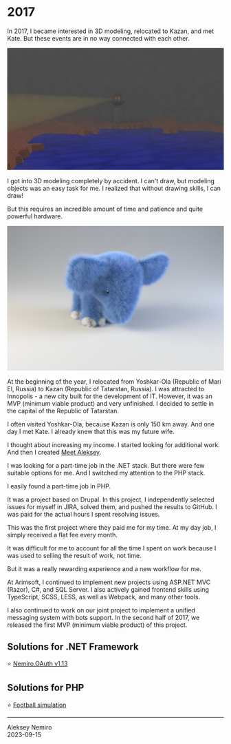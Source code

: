 # 2017

In 2017, I became interested in 3D modeling, relocated to Kazan, and met Kate.
But these events are in no way connected with each other.

![My first steps in Blender](assets/Blender_FirstSteps.jpg)

I got into 3D modeling completely by accident.
I can't draw, but modeling objects was an easy task for me.
I realized that without drawing skills, I can draw!

But this requires an incredible amount of time and patience and quite powerful hardware.

![Elephant](assets/Blender_Elephant.jpg)

At the beginning of the year, I relocated from Yoshkar-Ola (Republic of Mari El, Russia) to Kazan (Republic of Tatarstan, Russia).
I was attracted to Innopolis - a new city built for the development of IT.
However, it was an MVP (minimum viable product) and very unfinished.
I decided to settle in the capital of the Republic of Tatarstan.

I often visited Yoshkar-Ola, because Kazan is only 150 km away.
And one day I met Kate. I already knew that this was my future wife.

I thought about increasing my income. I started looking for additional work.
And then I created [Meet Aleksey](https://github.com/meet-aleksey).

I was looking for a part-time job in the .NET stack.
But there were few suitable options for me.
And I switched my attention to the PHP stack.

I easily found a part-time job in PHP.

It was a project based on Drupal.
In this project, I independently selected issues for myself in JIRA, solved them, and pushed the results to GitHub.
I was paid for the actual hours I spent resolving issues.

This was the first project where they paid me for my time.
At my day job, I simply received a flat fee every month.

It was difficult for me to account for all the time I spent on work because I was used to selling the result of work, not time.

But it was a really rewarding experience and a new workflow for me.

At Arimsoft, I continued to implement new projects using ASP.NET MVC (Razor), C#, and SQL Server.
I also actively gained frontend skills using TypeScript, SCSS, LESS, as well as Webpack, and many other tools.

I also continued to work on our joint project to implement a unified messaging system with bots support.
In the second half of 2017, we released the first MVP (minimum viable product) of this project.

## Solutions for .NET Framework

:star: [Nemiro.OAuth v1.13](https://github.com/nemiro-net/nemiro.oauth/tree/v1.13)

## Solutions for PHP

:star: [Football simulation](https://github.com/meet-aleksey/php-football-simulation)

---
Aleksey Nemiro  
2023-09-15
